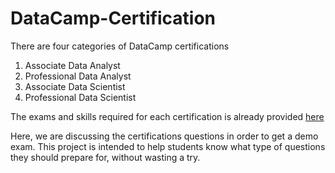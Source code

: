 # DataCamp-Certification
 There are four categories of DataCamp certifications
 1. Associate Data Analyst
 2. Professional Data Analyst
 3. Associate Data Scientist
 4. Professional Data Scientist
 
 
The exams and skills required for each certification is already provided [here](!https://app.datacamp.com/certification)

Here, we are discussing the certifications questions in order to get a demo exam. This project is intended to help students know what type of questions they should prepare for, without wasting a try.

